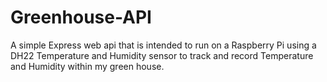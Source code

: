 # Greenhouse-API

A simple Express web api that is intended to run on a Raspberry Pi using a DH22 Temperature and Humidity sensor to track and record Temperature and Humidity within my green house.
